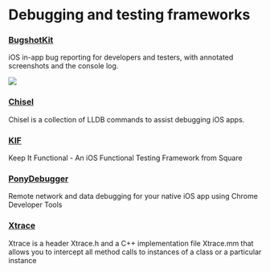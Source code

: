 # Debugging and testing frameworks

### [BugshotKit](https://github.com/marcoarment/BugshotKit)
iOS in-app bug reporting for developers and testers, with annotated screenshots and the console log.

![](https://raw.github.com/marcoarment/BugshotKit/master/example-screenshot.png)

### [Chisel](https://github.com/facebook/chisel)
Chisel is a collection of LLDB commands to assist debugging iOS apps.

### [KIF](https://github.com/kif-framework/KIF)
Keep It Functional - An iOS Functional Testing Framework from Square

### [PonyDebugger](https://github.com/square/PonyDebugger)
Remote network and data debugging for your native iOS app using Chrome Developer Tools

### [Xtrace](https://github.com/johnno1962/Xtrace)
Xtrace is a header Xtrace.h and a C++ implementation file Xtrace.mm that allows you to intercept all method calls to instances of a class or a particular instance

